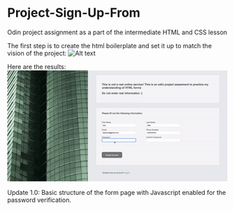 # Project-Sign-Up-From
Odin project assignment as a part of the intermediate HTML and CSS lesson


The first step is to create the html boilerplate and set it up to match the vision of the project: ![Alt text](https://cdn.statically.io/gh/TheOdinProject/curriculum/5f37d43908ef92499e95a9b90fc3cc291a95014c/html_css/project-sign-up-form/sign-up-form.png)


Here are the results: ![Alt text](https://github.com/toyeade1/Project-Sign-Up-From/blob/main/images/page.gif) 

Update 1.0: Basic structure of the form page with Javascript enabled for the password verification. 